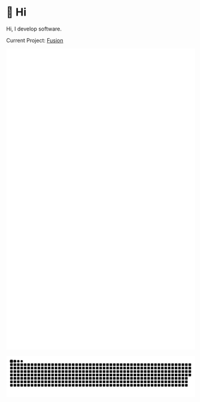 # 👋 Hi
Hi, I develop software.

Current Project: [Fusion](https://github.com/IBAtechSoftware/Fusion)

![](./github-metrics.svg)

![](https://raw.githubusercontent.com/Interfiber/Interfiber/output/github-contribution-grid-snake.svg)
